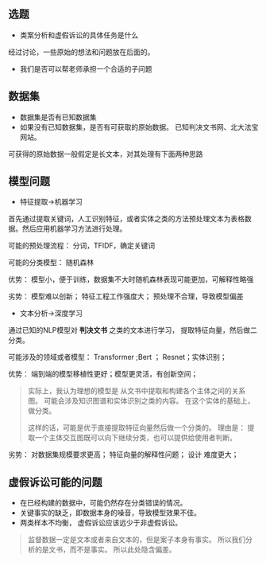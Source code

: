 ## 选题

-  类案分析和虚假诉讼的具体任务是什么

经过讨论，一些原始的想法和问题放在后面的。 

-  我们是否可以帮老师承担一个合适的子问题

## 数据集

- 数据集是否有已知数据集
- 如果没有已知数据集，是否有可获取的原始数据。 已知判决文书网、北大法宝网站。 

可获得的原始数据一般假定是长文本，对其处理有下面两种思路

## 模型问题

- 特征提取->机器学习

首先通过提取关键词，人工识别特征，或者实体之类的方法预处理文本为表格数据。然后应用机器学习方法进行处理。

可能的预处理流程： 分词，TFIDF，确定关键词

可能的分类模型： 随机森林

优势： 模型小，便于训练，数据集不大时随机森林表现可能更加，可解释性略强

劣势： 模型难以创新； 特征工程工作强度大； 预处理不合理，导致模型偏差



- 文本分析->深度学习

通过已知的NLP模型对 **判决文书** 之类的文本进行学习， 提取特征向量，然后做二分类。 

可能涉及的领域或者模型： Transformer ;Bert ； Resnet；实体识别； 

优势： 端到端的模型移植性更好；模型更灵活，有创新空间；

> 实际上，我认为理想的模型是 从文书中提取和构建各个主体之间的关系图。 可能会涉及知识图谱和实体识别之类的内容。 在这个实体的基础上，做分类。  
>
> 这样的话，可能是优于直接提取特征向量然后做一个分类的。 理由是： 提取一个主体交互图既可以向下继续分类，也可以提供给使用者判断。 

劣势： 对数据集规模要求更高； 特征向量的解释性问题； 设计 难度更大；

## 虚假诉讼可能的问题

- 在已经构建的数据中，可能仍然存在分类错误的情况。 
-  关键事实的缺乏，即数据本身的噪音，导致模型效果不佳。 
-  两类样本不均衡， 虚假诉讼应该远少于非虚假诉讼。 

> 监督数据一定是文本或者来自文本的，但是案子本身有事实。 所以我们分析的是文书，而不是事实。 所以此处隐含偏差。 
